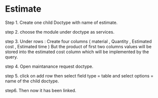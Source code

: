 # Estimate

 Step 1. Create one child Doctype with name of estimate.

 step 2. choose the module under doctype as services.

 step 3. Under rows :
        Create four columns ( material , Quantity , Estimated cost , Estimated time )
        But the product of first two columns values will be stored into the estimated cost column which will be               implemented by the query.

 step 4. Open maintanance request doctype.

 step 5. click on add row then select field type = table and select options = name of the child doctype.
  
  
 step6. Then now it has been linked.

